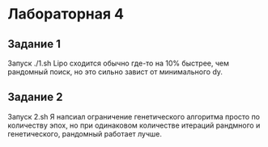 # Лабораторная 4

## Задание 1
Запуск ./1.sh
Lipo сходится обычно где-то на 10% быстрее, чем рандомный поиск, но это сильно завист от минимального dy.

## Задание 2
Запуск 2.sh
Я напсиал ограничение генетического алгоритма просто по количеству эпох, но при одинаковом количестве итераций рандмного и генетического, рандомный работает лучше.